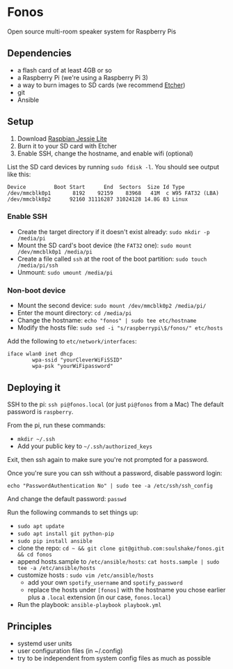 # Fonos

Open source multi-room speaker system for Raspberry Pis

## Dependencies

- a flash card of at least 4GB or so
- a Raspberry Pi (we're using a Raspberry Pi 3)
- a way to burn images to SD cards (we recommend [Etcher](https://etcher.io/))
- git
- Ansible

## Setup

1. Download [Raspbian Jessie Lite](https://www.raspberrypi.org/downloads/raspbian/)
2. Burn it to your SD card with Etcher
3. Enable SSH, change the hostname, and enable wifi (optional)


List the SD card devices by running `sudo fdisk -l`. You should see output like this:

```
Device         Boot Start      End  Sectors  Size Id Type
/dev/mmcblk0p1       8192    92159    83968   41M  c W95 FAT32 (LBA)
/dev/mmcblk0p2      92160 31116287 31024128 14.8G 83 Linux
```

### Enable SSH

- Create the target directory if it doesn't exist already: `sudo mkdir -p /media/pi`
- Mount the SD card's boot device (the `FAT32` one): `sudo mount /dev/mmcblk0p1 /media/pi`
- Create a file called `ssh` at the root of the boot partition: `sudo touch /media/pi/ssh`
- Unmount: `sudo umount /media/pi`

### Non-boot device

- Mount the second device: `sudo mount /dev/mmcblk0p2 /media/pi/`
- Enter the mount directory: `cd /media/pi`
- Change the hostname: `echo "fonos" | sudo tee etc/hostname`
- Modify the hosts file: `sudo sed -i "s/raspberrypi\$/fonos/" etc/hosts`

Add the following to `etc/network/interfaces`:

```
iface wlan0 inet dhcp
        wpa-ssid "yourCleverWiFiSSID"
        wpa-psk "yourWiFipassword"
```


## Deploying it

SSH to the pi: `ssh pi@fonos.local` (or just `pi@fonos` from a Mac)
The default password is `raspberry`.

From the pi, run these commands:

- `mkdir ~/.ssh`
- Add your public key to `~/.ssh/authorized_keys`

Exit, then ssh again to make sure you're not prompted for a password.

Once you're sure you can ssh without a password, disable password login:

`echo "PasswordAuthentication No" | sudo tee -a /etc/ssh/ssh_config`

And change the default password: `passwd`

Run the following commands to set things up:

- `sudo apt update`
- `sudo apt install git python-pip`
- `sudo pip install ansible`
- clone the repo: `cd ~ && git clone git@github.com:soulshake/fonos.git && cd fonos`
- append hosts.sample to `/etc/ansible/hosts`: `cat hosts.sample | sudo tee -a /etc/ansible/hosts`
- customize hosts : `sudo vim /etc/ansible/hosts`
  - add your own `spotify_username` and `spotify_password`
  - replace the hosts under `[fonos]` with the hostname you chose earlier plus a `.local` extension (in our case, `fonos.local`)
- Run the playbook: `ansible-playbook playbook.yml`

## Principles

- systemd user units
- user configuration files (in ~/.config)
- try to be independent from system config files as much as possible

